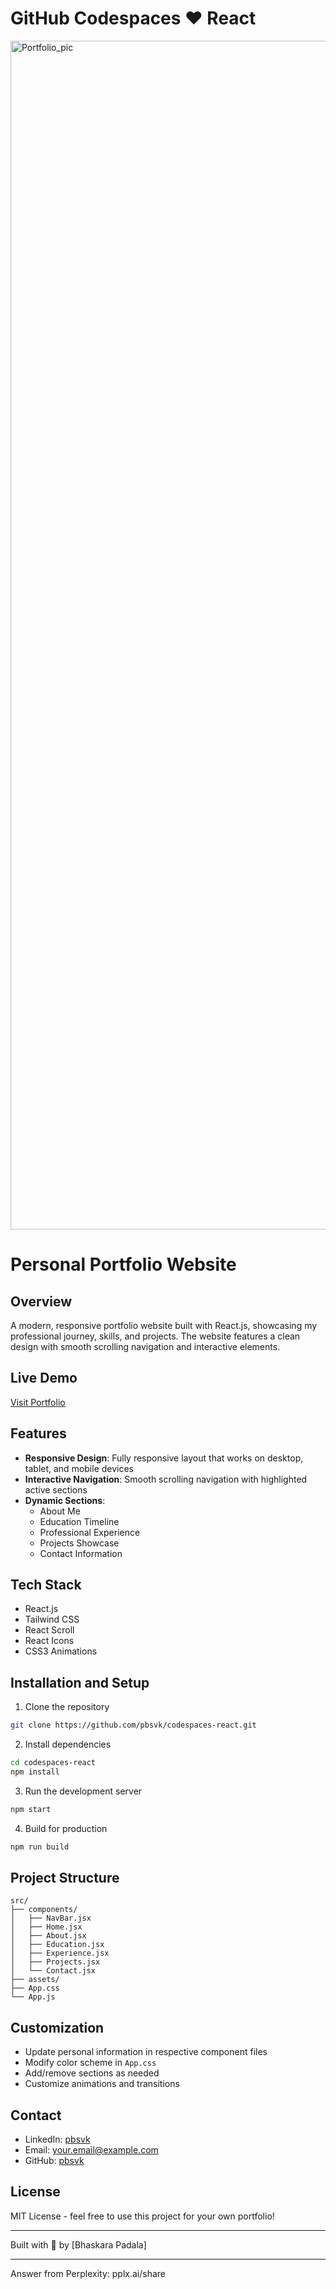 # GitHub Codespaces ♥️ React
<img width="1902" alt="Portfolio_pic" src="https://github.com/user-attachments/assets/99f6c5ce-bdd1-4fc9-b213-2c2b86bc5572" />


# Personal Portfolio Website

## Overview
A modern, responsive portfolio website built with React.js, showcasing my professional journey, skills, and projects. The website features a clean design with smooth scrolling navigation and interactive elements.

## Live Demo
[Visit Portfolio](https://pbsvk.netlify.app)

## Features
- **Responsive Design**: Fully responsive layout that works on desktop, tablet, and mobile devices
- **Interactive Navigation**: Smooth scrolling navigation with highlighted active sections
- **Dynamic Sections**:
  - About Me
  - Education Timeline
  - Professional Experience
  - Projects Showcase
  - Contact Information

## Tech Stack
- React.js
- Tailwind CSS
- React Scroll
- React Icons
- CSS3 Animations

## Installation and Setup
1. Clone the repository
```bash
git clone https://github.com/pbsvk/codespaces-react.git
```

2. Install dependencies
```bash
cd codespaces-react
npm install
```

3. Run the development server
```bash
npm start
```

4. Build for production
```bash
npm run build
```

## Project Structure
```
src/
├── components/
│   ├── NavBar.jsx
│   ├── Home.jsx
│   ├── About.jsx
│   ├── Education.jsx
│   ├── Experience.jsx
│   ├── Projects.jsx
│   └── Contact.jsx
├── assets/
├── App.css
└── App.js
```

## Customization
- Update personal information in respective component files
- Modify color scheme in `App.css`
- Add/remove sections as needed
- Customize animations and transitions

## Contact
- LinkedIn: [pbsvk](https://www.linkedin.com/in/pbsvk/)
- Email: your.email@example.com
- GitHub: [pbsvk](github.com/pbsvk)

## License
MIT License - feel free to use this project for your own portfolio!

---
Built with 💜 by [Bhaskara Padala]

---
Answer from Perplexity: pplx.ai/share
